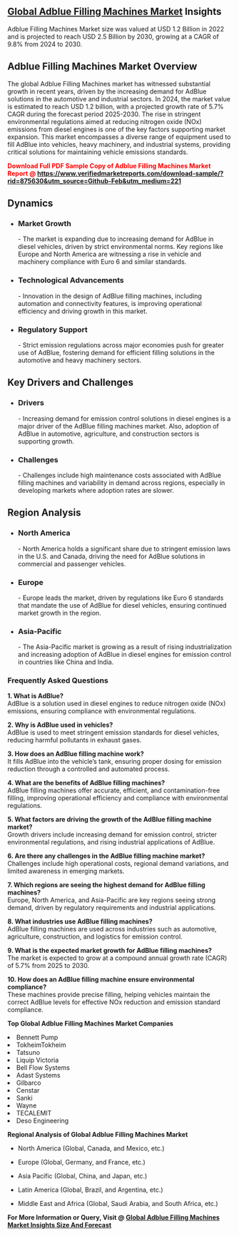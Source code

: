 <h2><a href="https://www.verifiedmarketreports.com/download-sample/?rid=875630&amp;utm_source=Github&amp;utm_medium=221" target="_blank">Global Adblue Filling Machines Market</a> Insights</h2><p>Adblue Filling Machines Market size was valued at USD 1.2 Billion in 2022 and is projected to reach USD 2.5 Billion by 2030, growing at a CAGR of 9.8% from 2024 to 2030.</p><p> <h2>Adblue Filling Machines Market Overview</h2> <p>The global Adblue Filling Machines market has witnessed substantial growth in recent years, driven by the increasing demand for AdBlue solutions in the automotive and industrial sectors. In 2024, the market value is estimated to reach USD 1.2 billion, with a projected growth rate of 5.7% CAGR during the forecast period 2025-2030. The rise in stringent environmental regulations aimed at reducing nitrogen oxide (NOx) emissions from diesel engines is one of the key factors supporting market expansion. This market encompasses a diverse range of equipment used to fill AdBlue into vehicles, heavy machinery, and industrial systems, providing critical solutions for maintaining vehicle emissions standards.</p> <p><strong><p><span class=""><span style="color: #ff0000;"><strong>Download Full PDF Sample Copy of Adblue Filling Machines Market Report</strong> @ </span><a href="https://www.verifiedmarketreports.com/download-sample/?rid=875630&amp;utm_source=Github-Feb&amp;utm_medium=221" target="_blank">https://www.verifiedmarketreports.com/download-sample/?rid=875630&amp;utm_source=Github-Feb&amp;utm_medium=221</a></span></p></strong></p> <h2>Dynamics</h2> <ul> <li><h3>Market Growth</h3> - The market is expanding due to increasing demand for AdBlue in diesel vehicles, driven by strict environmental norms. Key regions like Europe and North America are witnessing a rise in vehicle and machinery compliance with Euro 6 and similar standards.</li> <li><h3>Technological Advancements</h3> - Innovation in the design of AdBlue filling machines, including automation and connectivity features, is improving operational efficiency and driving growth in this market.</li> <li><h3>Regulatory Support</h3> - Strict emission regulations across major economies push for greater use of AdBlue, fostering demand for efficient filling solutions in the automotive and heavy machinery sectors.</li> </ul> <h2>Key Drivers and Challenges</h2> <ul> <li><h3>Drivers</h3> - Increasing demand for emission control solutions in diesel engines is a major driver of the AdBlue filling machines market. Also, adoption of AdBlue in automotive, agriculture, and construction sectors is supporting growth.</li> <li><h3>Challenges</h3> - Challenges include high maintenance costs associated with AdBlue filling machines and variability in demand across regions, especially in developing markets where adoption rates are slower.</li> </ul> <h2>Region Analysis</h2> <ul> <li><h3>North America</h3> - North America holds a significant share due to stringent emission laws in the U.S. and Canada, driving the need for AdBlue solutions in commercial and passenger vehicles.</li> <li><h3>Europe</h3> - Europe leads the market, driven by regulations like Euro 6 standards that mandate the use of AdBlue for diesel vehicles, ensuring continued market growth in the region.</li> <li><h3>Asia-Pacific</h3> - The Asia-Pacific market is growing as a result of rising industrialization and increasing adoption of AdBlue in diesel engines for emission control in countries like China and India.</li> </ul> <h3>Frequently Asked Questions</h3> <p><strong>1. What is AdBlue?</strong><br>AdBlue is a solution used in diesel engines to reduce nitrogen oxide (NOx) emissions, ensuring compliance with environmental regulations.</p> <p><strong>2. Why is AdBlue used in vehicles?</strong><br>AdBlue is used to meet stringent emission standards for diesel vehicles, reducing harmful pollutants in exhaust gases.</p> <p><strong>3. How does an AdBlue filling machine work?</strong><br>It fills AdBlue into the vehicle’s tank, ensuring proper dosing for emission reduction through a controlled and automated process.</p> <p><strong>4. What are the benefits of AdBlue filling machines?</strong><br>AdBlue filling machines offer accurate, efficient, and contamination-free filling, improving operational efficiency and compliance with environmental regulations.</p> <p><strong>5. What factors are driving the growth of the AdBlue filling machine market?</strong><br>Growth drivers include increasing demand for emission control, stricter environmental regulations, and rising industrial applications of AdBlue.</p> <p><strong>6. Are there any challenges in the AdBlue filling machine market?</strong><br>Challenges include high operational costs, regional demand variations, and limited awareness in emerging markets.</p> <p><strong>7. Which regions are seeing the highest demand for AdBlue filling machines?</strong><br>Europe, North America, and Asia-Pacific are key regions seeing strong demand, driven by regulatory requirements and industrial applications.</p> <p><strong>8. What industries use AdBlue filling machines?</strong><br>AdBlue filling machines are used across industries such as automotive, agriculture, construction, and logistics for emission control.</p> <p><strong>9. What is the expected market growth for AdBlue filling machines?</strong><br>The market is expected to grow at a compound annual growth rate (CAGR) of 5.7% from 2025 to 2030.</p> <p><strong>10. How does an AdBlue filling machine ensure environmental compliance?</strong><br>These machines provide precise filling, helping vehicles maintain the correct AdBlue levels for effective NOx reduction and emission standard compliance.</p> </p><p><strong>Top Global Adblue Filling Machines Market Companies</strong></p><div data-test-id=""><p><li>Bennett Pump</li><li> TokheimTokheim</li><li> Tatsuno</li><li> Liquip Victoria</li><li> Bell Flow Systems</li><li> Adast Systems</li><li> Gilbarco</li><li> Censtar</li><li> Sanki</li><li> Wayne</li><li> TECALEMIT</li><li> Deso Engineering</li></p><div><strong>Regional Analysis of&nbsp;Global Adblue Filling Machines Market</strong></div><ul><li dir="ltr"><p dir="ltr">North America&nbsp;(Global, Canada, and Mexico, etc.)</p></li><li dir="ltr"><p dir="ltr">Europe (Global, Germany, and France, etc.)</p></li><li dir="ltr"><p dir="ltr">Asia Pacific&nbsp;(Global, China, and Japan, etc.)</p></li><li dir="ltr"><p dir="ltr">Latin America&nbsp;(Global, Brazil, and Argentina, etc.)</p></li><li dir="ltr">Middle East and Africa&nbsp;(Global, Saudi Arabia, and South Africa, etc.)</li></ul><p><strong>For More Information or Query, Visit @&nbsp;</strong><strong><a href="https://www.verifiedmarketreports.com/product/adblue-filling-machines-market/?utm_source=Github&amp;utm_medium=221" target="_blank">Global Adblue Filling Machines Market Insights Size And Forecast</a></strong></p></div>
